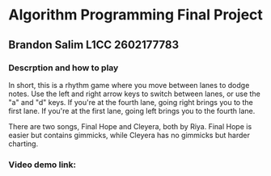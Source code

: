 # Algorithm Programming Final Project
## Brandon Salim L1CC 2602177783
### Descrption and how to play
In short, this is a rhythm game where you move between lanes to dodge notes.
Use the left and right arrow keys to switch between lanes, or use the "a" and "d" keys.
If you're at the fourth lane, going right brings you to the first lane.
If you're at the first lane, going left brings you to the fourth lane.

There are two songs, Final Hope and Cleyera, both by Riya.
Final Hope is easier but contains gimmicks, while Cleyera has no gimmicks but harder charting.

### Video demo link:
